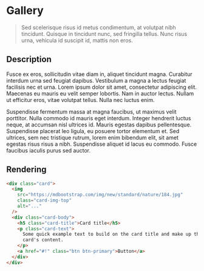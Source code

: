 # Gallery

> Sed scelerisque risus id metus condimentum, at volutpat nibh tincidunt.
> Quisque in tincidunt nunc, sed fringilla tellus.
> Nunc risus urna, vehicula id suscipit id, mattis non eros.

## Description

Fusce ex eros, sollicitudin vitae diam in, aliquet tincidunt magna.
Curabitur interdum urna sed feugiat dapibus. Vestibulum a magna a lectus feugiat
facilisis nec et urna. Lorem ipsum dolor sit amet, consectetur adipiscing elit.
Maecenas eu mauris eu velit semper lobortis. Nam in auctor lectus. Nullam ut efficitur eros,
vitae volutpat tellus. Nulla nec luctus enim.

Suspendisse fermentum massa at magna faucibus, ut maximus velit porttitor.
Nulla commodo id mauris eget interdum. Integer hendrerit luctus neque,
at accumsan nisl ultrices id. Mauris egestas dapibus pellentesque.
Suspendisse placerat leo ligula, eu posuere tortor elementum et.
Sed ultrices, sem nec tristique rutrum, lorem enim bibendum elit,
sit amet egestas risus risus a nibh. Suspendisse aliquet id lacus eu commodo.
Fusce faucibus iaculis purus sed auctor.

## Rendering

```html
<div class="card">
  <img
    src="https://mdbootstrap.com/img/new/standard/nature/184.jpg"
    class="card-img-top"
    alt="..."
  />
  <div class="card-body">
    <h5 class="card-title">Card title</h5>
    <p class="card-text">
      Some quick example text to build on the card title and make up the bulk of the
      card's content.
    </p>
    <a href="#!" class="btn btn-primary">Button</a>
  </div>
</div>
```
